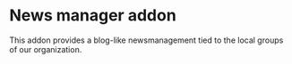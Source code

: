 # News manager addon

This addon provides a blog-like newsmanagement tied to the local groups of our organization.
